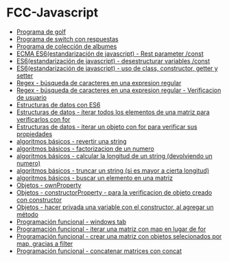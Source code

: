 <html>
<body>
<h1>FCC-Javascript</h1>


  <ul>
    <li>
      <a href="#golfJs">Programa de golf</a>
    </li>
     <li>
      <a href="#alpha">Programa de switch con respuestas</a>
    </li>   
  <li>
    <a href="#collectionJS">Programa de colección de albumes</a>
    </li> 
    <li>
    <a href="#ECMAScript6RestParameter">ECMA ES6(estandarización de javascript) - Rest parameter /const </a>
    </li> 
    <li>
    <a href="#ES6JsDes">ES6(estandarización de javascript) - desestructurar variables /const </a>
    </li>
    <li>
    <a href="#thermostat">ES6(estandarización de javascript) - uso de class, constructor, getter y setter </a>
    </li>
    <li>
    <a href="#exCharacter"> Regex - búsqueda de caracteres en una expresion regular</a>
    </li>
   <li>
    <a href="#userCheck"> Regex - búsqueda de caracteres en una expresion regular - Verificacion de usuario</a>
    </li>
<li>
    <a href="#estructurasDeDatosConES6"> Estructuras de datos con ES6</a>
  </li>
   <li>
    <a href="#iterarTodosLosElem"> Estructuras de datos - iterar todos los elementos de una matriz para verificarlos con for</a>
    </li>
     <li>
    <a href="#objIterarConFor"> Estructuras de datos - iterar un objeto con for para verificar sus propiedades</a>
    </li>
    <li>
    <a href="#reverseString"> algoritmos básicos - revertir una string</a>
    </li>
     </li>
    <li>
    <a href="#factorizacionNum"> algoritmos básicos - factorizacion de un numero</a>
    </li>
    <li>
    <a href="#longitudString"> algoritmos básicos - calcular la longitud de un string (devolviendo un numero)</a>
    </li>
     <li>
    <a href="#truncateString"> algoritmos básicos - truncar un string (si es mayor a cierta longitud)</a>
    </li>
     <li>
    <a href="#searchArr"> algoritmos básicos -  buscar un elemento en una matriz </a>
    </li>
     <li>
    <a href="#ownProperty"> Objetos - ownProperty </a>
    </li>
    <li>
    <a href="#constructorProperty"> Objetos - constructorProperty - para la verificacion de objeto creado con constructor </a>
    </li>
     <li>
    <a href="#closureVar"> Objetos - hacer privada una variable con el constructor, al agregar un método </a>
    </li>
    <li>
    <a href="#windowsTab"> Programación funcional - windows tab </a>
    </li>
    <li>
    <a href="#map"> Programación funcional - iterar una matriz con map en lugar de for </a>
    </li>
    <li>
    <a href="#filter"> Programación funcional - crear una matriz con objetos selecionados por map, gracias a filter </a>
    </li>
    <li>
    <a href="#concat"> Programación funcional - concatenar matrices con concat </a>
    </li>
    
    
    
   </ul>
  
 </body>
 </html>
